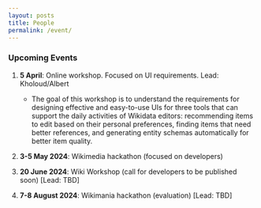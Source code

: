 ```yaml
---
layout: posts
title: People
permalink: /event/
---
```


### Upcoming Events

1. **5 April**: Online workshop. Focused on UI requirements. Lead: Kholoud/Albert
   - The goal of this workshop is to understand the requirements for designing effective and easy-to-use UIs for three tools that can support the daily activities of Wikidata editors: recommending items to edit based on their personal preferences, finding items that need better references, and generating entity schemas automatically for better item quality.

2. **3-5 May 2024**: Wikimedia hackathon (focused on developers)

3. **20 June 2024**: Wiki Workshop (call for developers to be published soon) [Lead: TBD]

4. **7-8 August 2024**: Wikimania hackathon (evaluation) [Lead: TBD]
